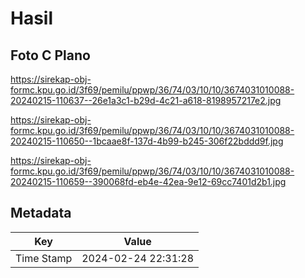# Hasil

## Foto C Plano

https://sirekap-obj-formc.kpu.go.id/3f69/pemilu/ppwp/36/74/03/10/10/3674031010088-20240215-110637--26e1a3c1-b29d-4c21-a618-8198957217e2.jpg

https://sirekap-obj-formc.kpu.go.id/3f69/pemilu/ppwp/36/74/03/10/10/3674031010088-20240215-110650--1bcaae8f-137d-4b99-b245-306f22bddd9f.jpg

https://sirekap-obj-formc.kpu.go.id/3f69/pemilu/ppwp/36/74/03/10/10/3674031010088-20240215-110659--390068fd-eb4e-42ea-9e12-69cc7401d2b1.jpg


## Metadata

| Key        | Value               |
| ---------- | ------------------- |
| Time Stamp | 2024-02-24 22:31:28 |



